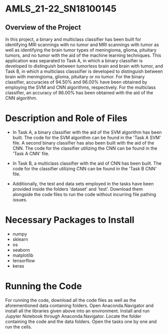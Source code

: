 # AMLS_21-22_SN18100145

## Overview of the Project

In this project, a binary and multiclass classifier has been built for identifying MRI scannings with no tumor and MRI scannings with tumor as well as identifying the brain tumor types of meningioma, glioma, pituitary tumors, and no tumor with the aid of the machine learning techniques. This application was separated to Task A, in which a binary classifier is developed to distinguish between tumorless brain and brain with tumor, and Task B, in which a multiclass classsifier is developed to distinguish between brain with meningioma, glioma, pituitary or no tumor. For the binary classifier, accuracies of 94.50% and 96.00% have been obtained by employing the SVM and CNN algorithms, respectively. For the multiclass classifier, an accuracy of 86.00% has been obtained with the aid of the CNN algorithm.

# Description and Role of Files

* In Task A, a binary classifier with the aid of the SVM algorithm has been built. The code for the SVM algorithm can be found in the 'Task A SVM' file. A second binary classifier has also been built with the aid of the CNN. The code for the classifier utilizing the CNN can be found in the 'Task A CNN' file.

* In Task B, a multiclass classifier with the aid of CNN has been built. The code for the classifier utilizing CNN can be found in the 'Task B CNN' file.

* Additionally, the test and data sets employed in the tasks have been provided inside the folders 'dataset' and 'test'. Download them alongside the code files to  run the code without incurring file pathing issues.

# Necessary Packages to Install

* numpy
* sklearn
* os
* seaborn
* matplotlib
* tensorflow
* keras

# Running the Code

For running the code, download all the code files as well as the aforementioned data containing folders. Open Anaconda.Navigator and install all the libraries given above into an environment. Install and run Jupyter Notebook through Anaconda.Navigator. Locate the folder containing the code and the data folders. Open the tasks one by one and run the cells.

